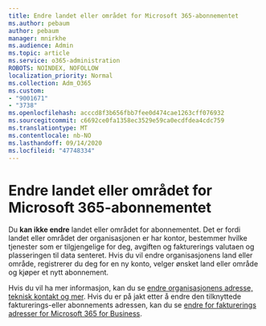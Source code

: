 ```yaml
---
title: Endre landet eller området for Microsoft 365-abonnementet
ms.author: pebaum
author: pebaum
manager: mnirkhe
ms.audience: Admin
ms.topic: article
ms.service: o365-administration
ROBOTS: NOINDEX, NOFOLLOW
localization_priority: Normal
ms.collection: Adm_O365
ms.custom:
- "9001671"
- "3738"
ms.openlocfilehash: acccd8f3b656fbb7fee0d474cae1263cff076932
ms.sourcegitcommit: c6692ce0fa1358ec3529e59ca0ecdfdea4cdc759
ms.translationtype: MT
ms.contentlocale: nb-NO
ms.lasthandoff: 09/14/2020
ms.locfileid: "47748334"
---
```

# <a name="change-the-country-or-region-for-your-microsoft-365-subscription"></a>Endre landet eller området for Microsoft 365-abonnementet

Du **kan ikke endre** landet eller området for abonnementet. Det er fordi landet eller området der organisasjonen er har kontor, bestemmer hvilke tjenester som er tilgjengelige for deg, avgiften og fakturerings valutaen og plasseringen til data senteret. Hvis du vil endre organisasjonens land eller område, registrerer du deg for en ny konto, velger ønsket land eller område og kjøper et nytt abonnement.

Hvis du vil ha mer informasjon, kan du se [endre organisasjonens adresse, teknisk kontakt og mer](https://docs.microsoft.com/microsoft-365/admin/manage/change-address-contact-and-more?view=o365-worldwide). Hvis du er på jakt etter å endre den tilknyttede fakturerings-eller abonnements adressen, kan du se [endre for fakturerings adresser for Microsoft 365 for Business](https://docs.microsoft.com/microsoft-365/commerce/billing-and-payments/change-your-billing-addresses?view=o365-worldwide). 
